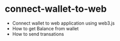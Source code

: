 # connect-wallet-to-web

- Connect wallet to web application using web3.js
- How to get Balance from wallet
- How to send transations
